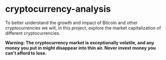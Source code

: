 # cryptocurrency-analysis

To better understand the growth and impact of Bitcoin and other cryptocurrencies we will, in this project, explore the market capitalization of different cryptocurrencies.

**Warning: The cryptocurrency market is exceptionally volatile, and any money you put in might disappear into thin air. Never invest money you can't afford to lose.**